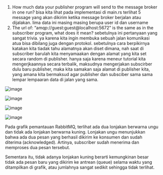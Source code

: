1. How much data your publisher program will send to the message broker in one
   run? bisa kita lihat pada implementasi di main.rs terlihat 5 message yang akan dikirim ketika message broker berjalan atau dijalakan. lima data ini masing masing berupa user id dan username
2. The url of: “amqp://guest:guest@localhost:5672” is the same as in the subscriber
   program, what does it mean? sebetulnya ini pertanyaan yang sangat trivia. ya karena kita ingin membuka sebuah jalan komunikasi atua bisa dibilang juga dengan protokol. sebetulnya cara berpikirnya katakan kita tiadak tahu alamatnya akan diset dimana, nah saat di subscriber barulah kita menyamaakan dengan alamat yang kita set secara random di publisher. hanya saja karena meneur tutorial kita mengerjkaannya secara terbalik, maksudnya mengerjakan subscirber dulu baru publisher, maka kita samakan saja alamat di publisher kita, yang amana kita bermaksud agar publisher dan subsciber sama sama lempar lempaaran data di jalan yang sama.

![image](https://github.com/user-attachments/assets/c077376c-b8b3-47b8-935a-56588960be88)

![image](https://github.com/user-attachments/assets/adbfa7e7-191f-4431-b6dc-0d37626f7029)

![image](https://github.com/user-attachments/assets/6d4e4bfa-fdf8-4587-a619-ac290f5791d3)

![image](https://github.com/user-attachments/assets/2490e783-072d-49af-bede-0c58bfe155f8)


Pada grafik pemantauan RabbitMQ, terlihat ada dua lonjakan berwarna ungu dan tidak ada lonjakan berwarna kuning. Lonjakan ungu menunjukkan bahwa ada dua pesan yang berhasil dikirim ke konsumen dan sudah diterima (acknowledged). Artinya, subscriber sudah menerima dan memproses dua pesan tersebut.

Sementara itu, tidak adanya lonjakan kuning berarti kemungkinan besar tidak ada pesan baru yang dikirim ke antrean (queue) selama waktu yang ditampilkan di grafik, atau jumlahnya sangat sedikit sehingga tidak terlihat.
